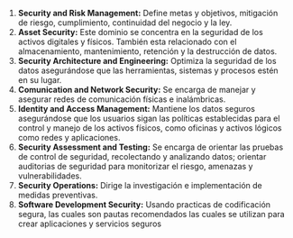1. **Security and Risk Management:** Define metas y objetivos, mitigación de riesgo, cumplimiento, continuidad del negocio y la ley.
2. **Asset Security:** Este dominio se concentra en la seguridad de los activos digitales y físicos. También esta relacionado con el almacenamiento, mantenimiento, retención y la destrucción de datos.
3. **Security Architecture and Engineering:** Optimiza la seguridad de los datos asegurándose que las herramientas, sistemas y procesos estén en su lugar.
4. **Comunication and Network Security:** Se encarga de manejar y  asegurar redes  de comunicación físicas e inalámbricas. 
5. **Identity and Access Management:** Mantiene los datos seguros asegurándose  que los usuarios sigan las políticas establecidas para el control y manejo de los activos físicos, como oficinas y activos lógicos como redes y aplicaciones.
6. **Security Assessment and Testing:** Se encarga de orientar las pruebas de control de seguridad, recolectando y analizando datos; orientar auditorias de seguridad para monitorizar el riesgo, amenazas y vulnerabilidades. 
7. **Security Operations:** Dirige la investigación e implementación de medidas preventivas. 
8. **Software Development Security:** Usando practicas de codificación segura, las cuales son pautas recomendados las cuales se utilizan para crear aplicaciones y servicios seguros 